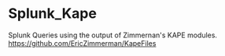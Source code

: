 # Splunk_Kape
Splunk Queries using the output of Zimmernan's KAPE modules.
https://github.com/EricZimmerman/KapeFiles
